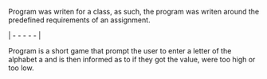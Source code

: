Program was writen for a class, as such, the program was writen around 
the predefined requirements of an assignment.

| - - - - - |

Program is a short game that prompt the user to enter a letter of the 
alphabet a and is then informed as to if they got the value, were too 
high or too low.
